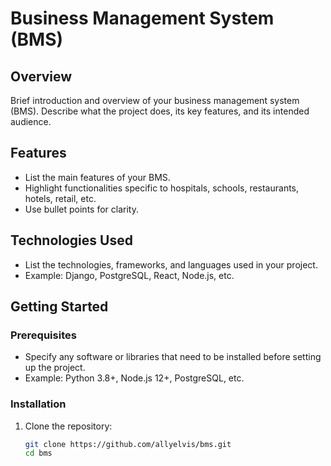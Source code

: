 # Business Management System (BMS)

## Overview

Brief introduction and overview of your business management system (BMS). Describe what the project does, its key features, and its intended audience.

## Features

- List the main features of your BMS.
- Highlight functionalities specific to hospitals, schools, restaurants, hotels, retail, etc.
- Use bullet points for clarity.

## Technologies Used

- List the technologies, frameworks, and languages used in your project.
- Example: Django, PostgreSQL, React, Node.js, etc.

## Getting Started

### Prerequisites

- Specify any software or libraries that need to be installed before setting up the project.
- Example: Python 3.8+, Node.js 12+, PostgreSQL, etc.

### Installation

1. Clone the repository:
   ```bash
   git clone https://github.com/allyelvis/bms.git
   cd bms
